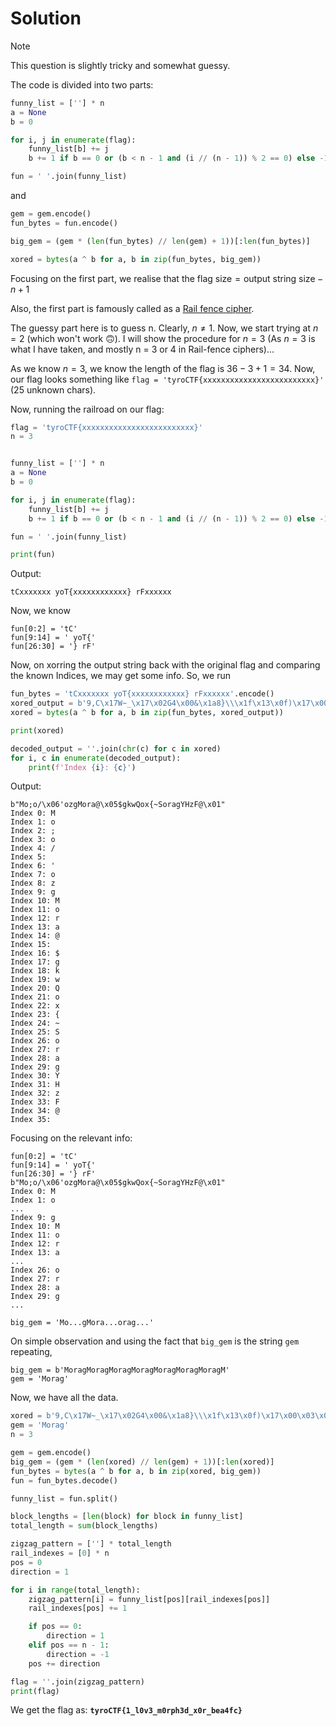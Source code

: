 # Solution

> [!NOTE]
>
> This question is slightly tricky and somewhat guessy.

The code is divided into two parts:

```python
funny_list = [''] * n
a = None
b = 0

for i, j in enumerate(flag):
    funny_list[b] += j
    b += 1 if b == 0 or (b < n - 1 and (i // (n - 1)) % 2 == 0) else -1

fun = ' '.join(funny_list)
```

and

```python
gem = gem.encode()
fun_bytes = fun.encode()

big_gem = (gem * (len(fun_bytes) // len(gem) + 1))[:len(fun_bytes)]

xored = bytes(a ^ b for a, b in zip(fun_bytes, big_gem))
```

Focusing on the first part, we realise that the $\text{flag size} = \text{output string size} - n + 1$

Also, the first part is famously called as a [Rail fence cipher](https://en.wikipedia.org/wiki/Rail_fence_cipher).

The guessy part here is to guess n. Clearly, $n \neq 1$. Now, we start trying at $n = 2$ (which won't work 🙃). I will show the procedure for $n = 3$ (As $n = 3$ is what I have taken, and mostly n = 3 or 4 in Rail-fence ciphers)...

As we know $n = 3$, we know the length of the flag is $36 - 3 + 1 = 34$. Now, our flag looks something like `flag = 'tyroCTF{xxxxxxxxxxxxxxxxxxxxxxxxx}'` (25 unknown chars).

Now, running the railroad on our flag:

```python
flag = 'tyroCTF{xxxxxxxxxxxxxxxxxxxxxxxxx}'
n = 3


funny_list = [''] * n
a = None
b = 0

for i, j in enumerate(flag):
    funny_list[b] += j
    b += 1 if b == 0 or (b < n - 1 and (i // (n - 1)) % 2 == 0) else -1

fun = ' '.join(funny_list)

print(fun)
```

Output:

```plaintext
tCxxxxxxx yoT{xxxxxxxxxxxx} rFxxxxxx
```

Now, we know

```plaintext
fun[0:2] = 'tC'
fun[9:14] = ' yoT{'
fun[26:30] = '} rF'
```

Now, on xorring the output string back with the original flag and comparing the known Indices, we may get some info. So, we run

```python
fun_bytes = 'tCxxxxxxx yoT{xxxxxxxxxxxx} rFxxxxxx'.encode()
xored_output = b'9,C\x17W~_\x17\x02G4\x00&\x1a8}\\\x1f\x13\x0f)\x17\x00\x03\x06+\x12R\x13!!0\x02>8y'
xored = bytes(a ^ b for a, b in zip(fun_bytes, xored_output))

print(xored)

decoded_output = ''.join(chr(c) for c in xored)
for i, c in enumerate(decoded_output):
    print(f'Index {i}: {c}')
```

Output:

```plaintext
b"Mo;o/\x06'ozgMora@\x05$gkwQox{~SoragYHzF@\x01"
Index 0: M
Index 1: o
Index 2: ;
Index 3: o
Index 4: /
Index 5:
Index 6: '
Index 7: o
Index 8: z
Index 9: g
Index 10: M
Index 11: o
Index 12: r
Index 13: a
Index 14: @
Index 15:
Index 16: $
Index 17: g
Index 18: k
Index 19: w
Index 20: Q
Index 21: o
Index 22: x
Index 23: {
Index 24: ~
Index 25: S
Index 26: o
Index 27: r
Index 28: a
Index 29: g
Index 30: Y
Index 31: H
Index 32: z
Index 33: F
Index 34: @
Index 35:
```

Focusing on the relevant info:

```plaintext
fun[0:2] = 'tC'
fun[9:14] = ' yoT{'
fun[26:30] = '} rF'
b"Mo;o/\x06'ozgMora@\x05$gkwQox{~SoragYHzF@\x01"
Index 0: M
Index 1: o
...
Index 9: g
Index 10: M
Index 11: o
Index 12: r
Index 13: a
...
Index 26: o
Index 27: r
Index 28: a
Index 29: g
...

big_gem = 'Mo...gMora...orag...'
```

On simple observation and using the fact that `big_gem` is the string `gem` repeating,

```plaintext
big_gem = b'MoragMoragMoragMoragMoragMoragMoragM'
gem = 'Morag'
```

Now, we have all the data.

```python
xored = b'9,C\x17W~_\x17\x02G4\x00&\x1a8}\\\x1f\x13\x0f)\x17\x00\x03\x06+\x12R\x13!!0\x02>8y'
gem = 'Morag'
n = 3

gem = gem.encode()
big_gem = (gem * (len(xored) // len(gem) + 1))[:len(xored)]
fun_bytes = bytes(a ^ b for a, b in zip(xored, big_gem))
fun = fun_bytes.decode()

funny_list = fun.split()

block_lengths = [len(block) for block in funny_list]
total_length = sum(block_lengths)

zigzag_pattern = [''] * total_length
rail_indexes = [0] * n
pos = 0
direction = 1

for i in range(total_length):
    zigzag_pattern[i] = funny_list[pos][rail_indexes[pos]]
    rail_indexes[pos] += 1

    if pos == 0:
        direction = 1
    elif pos == n - 1:
        direction = -1
    pos += direction

flag = ''.join(zigzag_pattern)
print(flag)
```

We get the flag as: **`tyroCTF{1_l0v3_m0rph3d_x0r_bea4fc}`**
